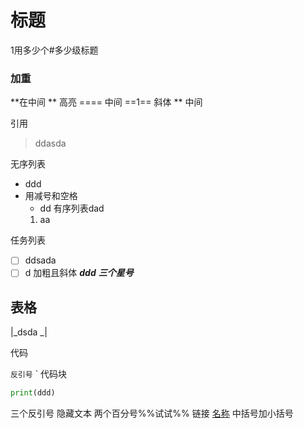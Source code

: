 # 标题
1用多少个#多少级标题
### 加重
**在中间    **
高亮
====  中间
==1==
斜体
** 中间

引用
> ddasda
    
无序列表 
- ddd
- 用减号和空格
	- dd
有序列表dad
	1. aa


任务列表
- [ ] ddsada
- [ ] d
加粗且斜体
***ddd***
***三个星号***
## 表格
|_dsda _|

代码

`反引号`
    `
代码块

```python
print(ddd)
```
三个反引号
隐藏文本
两个百分号%%试试%%
链接
[名称](http://localhost/login/login.html)
中括号加小括号
 